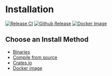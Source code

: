 # Installation

[![Release CI](https://github.com/MoonRamp/moonramp/actions/workflows/release.yml/badge.svg)](https://github.com/MoonRamp/moonramp/actions/workflows/release.yml) [![Github Release](https://img.shields.io/github/v/release/moonramp/moonramp?label=Github)](https://github.com/moonramp/moonramp/releases) [![Docker Image](https://img.shields.io/docker/v/moonramp/moonramp?label=DockerHub)](https://hub.docker.com/r/moonramp/moonramp)

## Choose an Install Method

- [Binaries](./install_bin.md)
- [Compile from source](./install_source.md)
- [Crates.io](./install_cratesio.md)
- [Docker image](./install_docker.md)
